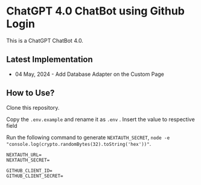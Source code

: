 # ChatGPT 4.0 ChatBot using Github Login

</p>
<!-- <p align="center"><a href="https://nextjs-app-router-nextauth.vercel.app/">Demo Link</a></p> -->
This is a ChatGPT ChatBot 4.0.

## Latest Implementation

- 04 May, 2024 - Add Database Adapter on the Custom Page

<!-- ## Pages

- [x] Protected Page
- [x] NextJs Middleware
- [x] Database Adapter (PostgreSQL and Hasura) -->

## How to Use?

Clone this repository.

Copy the `.env.example` and rename it as `.env` .
Insert the value to respective field

Run the following command to generate `NEXTAUTH_SECRET`, `node -e "console.log(crypto.randomBytes(32).toString('hex'))"`.

```
NEXTAUTH_URL=
NEXTAUTH_SECRET=

GITHUB_CLIENT_ID=
GITHUB_CLIENT_SECRET=

```

